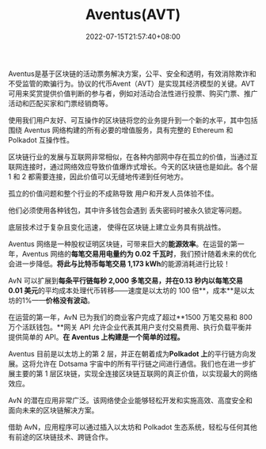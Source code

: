 ﻿---
weight: 
title: "Aventus(AVT)"
description: "Aventus是基于区块链的活动票务解决方案，公平、安全和透明，有效消除欺诈和不受监管的欺骗行为"
date: 2022-07-15T21:57:40+08:00
lastmod: 2022-07-15T16:45:40+08:00
draft: false
authors: ["qianxun"]
featuredImage: "aventusavt.webp"
link: "https://www.aventus.io/"
tags: ["数字代币","Aventus(AVT)"]
categories: ["navigation"]
navigation: ["数字代币"]
lightgallery: true
toc: true
pinned: false
recommend: false
recommend1: false
---
Aventus是基于区块链的活动票务解决方案，公平、安全和透明，有效消除欺诈和不受监管的欺骗行为。协议的代币Avent（AVT）是实现其经济模型的关键。AVT可用来奖赏提供价值判断的参与者，例如对活动合法性进行投票、购买门票、推广活动和匹配买家和门票经销商等。

使用我们用户友好、可互操作的区块链将您的业务提升到一个新的水平，其中包括围绕 Aventus 网络构建的所有必要的增值服务，具有完整的 Ethereum 和 Polkadot 互操作性。

区块链行业的发展与互联网非常相似，在各种内部网中存在孤立的价值，当通过互联网连接时，通过网络效应导致价值爆炸式增长。今天的区块链也是如此。各个层 1 和 2 都需要连接，因此价值可以无缝地传递到任何地方。

孤立的价值问题和整个行业的不成熟导致
用户和开发人员体验不佳。

他们必须使用各种钱包，其中许多钱包会遇到
丢失密码时被永久锁定等问题。

底层技术过于复杂且变化迅速，
使得在区块链上建立业务具有挑战性。

Aventus 网络是一种股权证明区块链，可带来巨大的**能源效率**。在运营的第一年，Aventus 网络的**每笔交易用电量约为 0.02 千瓦时**，我们预计随着未来的优化会进一步降低。**将此与比特币每笔交易 1,173 kWh**的能源消耗进行比较！

AvN 可以扩展到**每条平行链每秒 2,000 多笔交易，并在0.13 秒内以每笔交易 0.01 美元**的平均成本处理代币转移——速度是以太坊的 100 倍**，成本**是以太坊的1%——**价格没有波动**。

在运营的第一年，AvN 已为我们的商业客户完成了超过**1500 万笔交易和 800 万个活跃钱包。**网关 API 允许企业代表其用户支付交易费用、执行负载平衡并提供简单的 API。**在 Aventus 上构建是一个简单的过程。**

Aventus 目前是以太坊上的第 2 层，并正在朝着成为**Polkadot 上**的平行链方向发展。这将允许在 Dotsama 宇宙中的所有平行链之间进行通信。我们也在进一步扩展主要的第 1 层区块链，实现全连接区块链互联网的真正价值，以实现最大的网络效应。

AvN 的潜在应用非常广泛。该网络使企业能够轻松开发和实施高效、高度安全和面向未来的区块链解决方案。

借助 AvN，应用程序可以通过插入以太坊和 Polkadot 生态系统，轻松与任何其他有前途的区块链技术、跨链合作。



